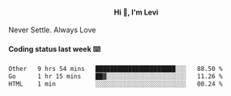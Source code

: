 <h4 style="text-align: center;">Hi 👋, I'm Levi</h4>  Never Settle. Always Love
<!---<img align="right" alt="Coding" width="300" src="https://i.pinimg.com/originals/81/17/8b/81178b47a8598f0c81c4799f2cdd4057.gif"></p> --->

#### Coding status last week ⌨️

<!--START_SECTION:waka-->

```txt
Other   9 hrs 54 mins   ██████████████████████░░░   88.50 %
Go      1 hr 15 mins    ██▓░░░░░░░░░░░░░░░░░░░░░░   11.26 %
HTML    1 min           ░░░░░░░░░░░░░░░░░░░░░░░░░   00.24 %
```

<!--END_SECTION:waka-->
